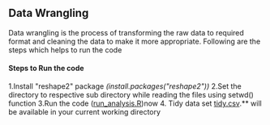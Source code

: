 ## Data Wrangling

  Data wrangling is the process of transforming the raw data to required format and cleaning the data to make it more appropriate. Following are the steps which helps to run the code 
  
#### Steps to Run the code

1.Install "reshape2" package *(install.packages("reshape2"))*
2.Set the directory to respective sub directory while reading the files using setwd() function
3.Run the code ([run_analysis.R](run_analysis.R))now
4. Tidy data set [tidy.csv](tidy.csv).** will be available in your current working directory 




